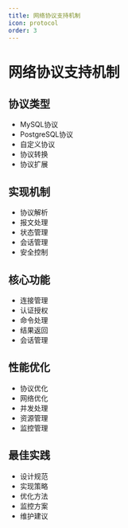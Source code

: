 ```yaml
---
title: 网络协议支持机制
icon: protocol
order: 3
---
```


# 网络协议支持机制

## 协议类型
- MySQL协议
- PostgreSQL协议
- 自定义协议
- 协议转换
- 协议扩展

## 实现机制
- 协议解析
- 报文处理
- 状态管理
- 会话管理
- 安全控制

## 核心功能
- 连接管理
- 认证授权
- 命令处理
- 结果返回
- 会话管理

## 性能优化
- 协议优化
- 网络优化
- 并发处理
- 资源管理
- 监控管理

## 最佳实践
- 设计规范
- 实现策略
- 优化方法
- 监控方案
- 维护建议

